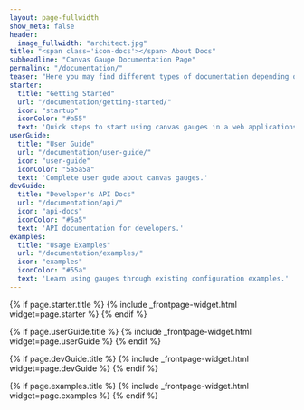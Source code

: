 ```yaml
---
layout: page-fullwidth
show_meta: false
header:
  image_fullwidth: "architect.jpg"
title: "<span class='icon-docs'></span> About Docs"
subheadline: "Canvas Gauge Documentation Page"
permalink: "/documentation/"
teaser: "Here you may find different types of documentation depending on your needs:"
starter:
  title: "Getting Started"
  url: "/documentation/getting-started/"
  icon: "startup"
  iconColor: "#a55"
  text: 'Quick steps to start using canvas gauges in a web applications.'
userGuide:
  title: "User Guide"
  url: "/documentation/user-guide/"
  icon: "user-guide"
  iconColor: "5a5a5a"
  text: 'Complete user gude about canvas gauges.'
devGuide:
  title: "Developer's API Docs"
  url: "/documentation/api/"
  icon: "api-docs"
  iconColor: "#5a5"
  text: 'API documentation for developers.'
examples:
  title: "Usage Examples"
  url: "/documentation/examples/"
  icon: "examples"
  iconColor: "#55a"
  text: 'Learn using gauges through existing configuration examples.'
---
```


{% if page.starter.title %}
{% include _frontpage-widget.html widget=page.starter %}
{% endif %}

{% if page.userGuide.title %}
{% include _frontpage-widget.html widget=page.userGuide %}
{% endif %}

{% if page.devGuide.title %}
{% include _frontpage-widget.html widget=page.devGuide %}
{% endif %}

{% if page.examples.title %}
{% include _frontpage-widget.html widget=page.examples %}
{% endif %}
